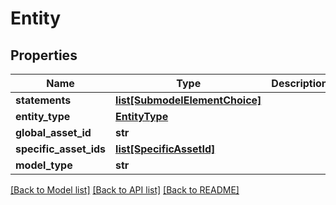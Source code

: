 # Entity

## Properties
Name | Type | Description | Notes
------------ | ------------- | ------------- | -------------
**statements** | [**list[SubmodelElementChoice]**](SubmodelElementChoice.md) |  | [optional] 
**entity_type** | [**EntityType**](EntityType.md) |  | 
**global_asset_id** | **str** |  | [optional] 
**specific_asset_ids** | [**list[SpecificAssetId]**](SpecificAssetId.md) |  | [optional] 
**model_type** | **str** |  | [optional] 

[[Back to Model list]](../README.md#documentation-for-models) [[Back to API list]](../README.md#documentation-for-api-endpoints) [[Back to README]](../README.md)

